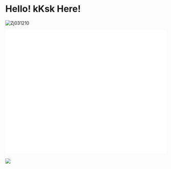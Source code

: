 # Hello! kKsk Here!

![Zj031210](https://count.getloli.com/get/@Zj031210)

![Metrics](github-metrics.svg)

![](https://github-readme-stats.vercel.app/api?username=Zj031210&show_icons=true&icon_color=0366d6&text_color=24292e&bg_color=ffffff&hide_title=true)
